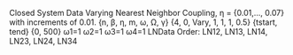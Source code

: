 Closed System Data
Varying Nearest Neighbor Coupling, η = {0.01,..., 0.07} with increments of 0.01.
{n, β, η, m, ω, Ω, γ}
{4, 0, Vary, 1, 1, 1, 0.5}
{tstart, tend}
{0, 500}
ω1=1 ω2=1 ω3=1 ω4=1
LNData Order: LN12, LN13, LN14, LN23, LN24, LN34
